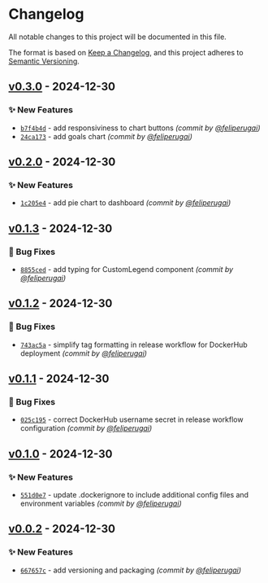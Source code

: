 # Changelog
All notable changes to this project will be documented in this file.

The format is based on [Keep a Changelog](https://keepachangelog.com/en/1.0.0/),
and this project adheres to [Semantic Versioning](https://semver.org/spec/v2.0.0.html).

## [v0.3.0] - 2024-12-30
### :sparkles: New Features
- [`b7f4b4d`](https://github.com/feliperugai/coney/commit/b7f4b4d418f01d95b77ab36b91310b52caf5aaf3) - add responsiviness to chart buttons *(commit by [@feliperugai](https://github.com/feliperugai))*
- [`24ca173`](https://github.com/feliperugai/coney/commit/24ca17369d7fc60c5eac874c95956496219f82be) - add goals chart *(commit by [@feliperugai](https://github.com/feliperugai))*


## [v0.2.0] - 2024-12-30
### :sparkles: New Features
- [`1c205e4`](https://github.com/feliperugai/coney/commit/1c205e4fe432d04c78944cbf353c7e2981c1a55f) - add pie chart to dashboard *(commit by [@feliperugai](https://github.com/feliperugai))*


## [v0.1.3] - 2024-12-30
### :bug: Bug Fixes
- [`8855ced`](https://github.com/feliperugai/coney/commit/8855ced5048476e59d98ade1ab535b888143e0c1) - add typing for CustomLegend component *(commit by [@feliperugai](https://github.com/feliperugai))*


## [v0.1.2] - 2024-12-30
### :bug: Bug Fixes
- [`743ac5a`](https://github.com/feliperugai/coney/commit/743ac5ace6613d834e6a8ff50b51ff44d4341893) - simplify tag formatting in release workflow for DockerHub deployment *(commit by [@feliperugai](https://github.com/feliperugai))*


## [v0.1.1] - 2024-12-30
### :bug: Bug Fixes
- [`025c195`](https://github.com/feliperugai/coney/commit/025c195ac47507fdc78adbf2e7380230e40768fe) - correct DockerHub username secret in release workflow configuration *(commit by [@feliperugai](https://github.com/feliperugai))*


## [v0.1.0] - 2024-12-30
### :sparkles: New Features
- [`551d0e7`](https://github.com/feliperugai/coney/commit/551d0e70941d996d7634757ac5fe4084da534bd1) - update .dockerignore to include additional config files and environment variables *(commit by [@feliperugai](https://github.com/feliperugai))*


## [v0.0.2] - 2024-12-30
### :sparkles: New Features
- [`667657c`](https://github.com/feliperugai/coney/commit/667657c92a240cd2f2c47afe1015af6a7afe9092) - add versioning and packaging *(commit by [@feliperugai](https://github.com/feliperugai))*

[v0.0.2]: https://github.com/feliperugai/coney/compare/v0.0.1...v0.0.2
[v0.1.0]: https://github.com/feliperugai/coney/compare/v0.0.2...v0.1.0
[v0.1.1]: https://github.com/feliperugai/coney/compare/v0.1.0...v0.1.1
[v0.1.2]: https://github.com/feliperugai/coney/compare/v0.1.1...v0.1.2
[v0.1.3]: https://github.com/feliperugai/coney/compare/v0.1.2...v0.1.3
[v0.2.0]: https://github.com/feliperugai/coney/compare/v0.1.4...v0.2.0
[v0.3.0]: https://github.com/feliperugai/coney/compare/v0.2.0...v0.3.0
